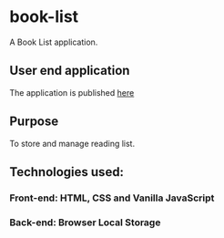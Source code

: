 # book-list
A Book List application.

## User end application
The application is published [here](https://its-ayush-07.github.io/book-list/)

## Purpose
To store and manage reading list.

## Technologies used:
### Front-end: HTML, CSS and Vanilla JavaScript
### Back-end: Browser Local Storage
